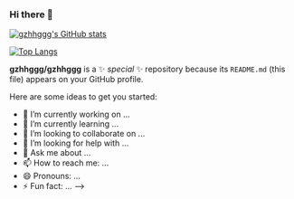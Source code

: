 ### Hi there 👋

[![gzhhggg's GitHub stats](https://github-readme-stats.vercel.app/api?username=gzhhggg&theme=vue-dark&show_icons=true)](https://github.com/gzhhggg/github-readme-stats)

[![Top Langs](https://github-readme-stats.vercel.app/api/top-langs/?username=gzhhggg&theme=vue-dark&show_icons=true&layout=compact)](https://github.com/gzhhggg/github-readme-stats)


**gzhhggg/gzhhggg** is a ✨ _special_ ✨ repository because its `README.md` (this file) appears on your GitHub profile.

Here are some ideas to get you started:

- 🔭 I’m currently working on ...
- 🌱 I’m currently learning ...
- 👯 I’m looking to collaborate on ...
- 🤔 I’m looking for help with ...
- 💬 Ask me about ...
- 📫 How to reach me: ...
- 😄 Pronouns: ...
- ⚡ Fun fact: ...
-->
